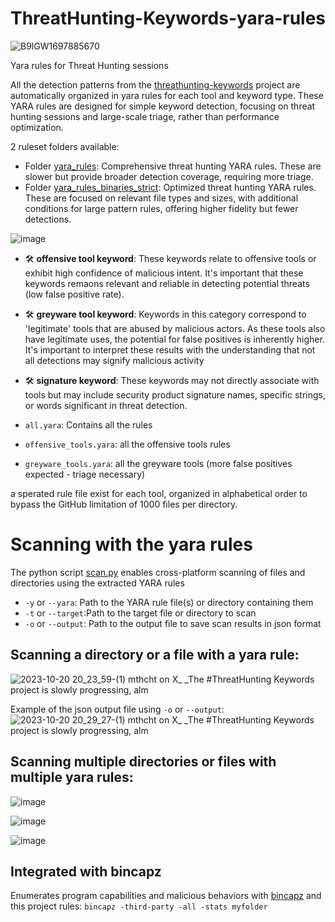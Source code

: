 # ThreatHunting-Keywords-yara-rules

![B9lGW1697885670](https://github.com/mthcht/ThreatHunting-Keywords-yara-rules/assets/75267080/98dfefe9-f915-4dc7-bb72-d8a9118cf0d8)

Yara rules for Threat Hunting sessions

All the detection patterns from the [threathunting-keywords](https://github.com/mthcht/ThreatHunting-Keywords) project are automatically organized in yara rules for each tool and keyword type. These YARA rules are designed for simple keyword detection, focusing on threat hunting sessions and large-scale triage, rather than performance optimization.

2 ruleset folders available:
  - Folder [yara_rules](https://github.com/mthcht/ThreatHunting-Keywords-yara-rules/tree/main/yara_rules): Comprehensive threat hunting YARA rules. These are slower but provide broader detection coverage, requiring more triage.
  - Folder [yara_rules_binaries_strict](https://github.com/mthcht/ThreatHunting-Keywords-yara-rules/tree/main/yara_rules_binaries_strict): Optimized threat hunting YARA rules. These are focused on relevant file types and sizes, with additional conditions for large pattern rules, offering higher fidelity but fewer detections.

![image](https://github.com/mthcht/ThreatHunting-Keywords-yara-rules/assets/75267080/fda53ec2-28cb-4f16-bbb9-36f5afba922c)


- 🛠️ **offensive tool keyword**: These keywords relate to offensive tools or exhibit high confidence of malicious intent. It's important that these keywords remaons relevant and reliable in detecting potential threats (low false positive rate).
- 🛠️ **greyware tool keyword**: Keywords in this category correspond to 'legitimate' tools that are abused by malicious actors. As these tools also have legitimate uses, the potential for false positives is inherently higher. It's important to interpret these results with the understanding that not all detections may signify malicious activity
- 🛠️ **signature keyword**: These keywords may not directly associate with tools but may include security product signature names, specific strings, or words significant in threat detection.

- `all.yara`:  Contains all the rules
- `offensive_tools.yara`:  all the offensive tools rules 
- `greyware_tools.yara`:  all the greyware tools (more false positives expected - triage necessary)

a sperated rule file exist for each tool, organized in alphabetical order to bypass the GitHub limitation of 1000 files per directory.



# Scanning with the yara rules
The python script [scan.py](https://github.com/mthcht/ThreatHunting-Keywords-yara-rules/blob/main/_utils/scan.py) enables cross-platform scanning of files and directories using the extracted YARA rules
 - `-y` or `--yara`: Path to the YARA rule file(s) or directory containing them
- `-t` or `--target`:Path to the target file or directory to scan
- `-o` or `--output`: Path to the output file to save scan results in json format

## Scanning a directory or a file with a yara rule:
![2023-10-20 20_23_59-(1) mthcht on X_ _The #ThreatHunting Keywords project is slowly progressing, alm](https://github.com/mthcht/ThreatHunting-Keywords-yara-rules/assets/75267080/fda16d4c-e56d-49a2-8095-c9b920ebae0a)

Example of the json output file using `-o` or `--output`: 
![2023-10-20 20_29_27-(1) mthcht on X_ _The #ThreatHunting Keywords project is slowly progressing, alm](https://github.com/mthcht/ThreatHunting-Keywords-yara-rules/assets/75267080/0acea256-369b-4e2a-8e82-f51b69a1c1ee)

## Scanning multiple directories or files with multiple yara rules:
![image](https://github.com/mthcht/ThreatHunting-Keywords-yara-rules/assets/75267080/64cf98a8-dd5c-45de-946d-a9243d570b92)

![image](https://github.com/mthcht/ThreatHunting-Keywords-yara-rules/assets/75267080/37dc6e05-52c7-4778-bd22-62b960569fd0)



![image](https://github.com/user-attachments/assets/f9298af0-7f1d-4c75-96ef-cc7b304aa5d7)


## Integrated with bincapz

Enumerates program capabilities and malicious behaviors with [bincapz](https://github.com/chainguard-dev/bincapz) and this project rules:
`bincapz -third-party -all -stats myfolder`


